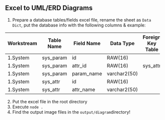## Excel to UML/ERD Diagrams
 1. Prepare a database tables/fields excel file, rename the sheet as `Data Dict`, put the database info with the following columns & example:

|Workstream|Table Name|Field Name|Data Type|Foreign Key Table|Foreign Key Field|
|--|--|--|--|--|--|
|1.System|sys_param|id|RAW(16)|  |  |
|1.System|sys_param|attr_id|RAW(16)|sys_attr|id|
|1.System|sys_param|param_name|varchar2(50)|||
|1.System|sys_attr|id|RAW(16)|  |  |
|1.System|sys_attr|attr_name|varchar2(50)|  |  |

 2. Put the excel file in the root directory
 3. Execute `node .`
 4. Find the output image files in the `output/diagram`directory!
